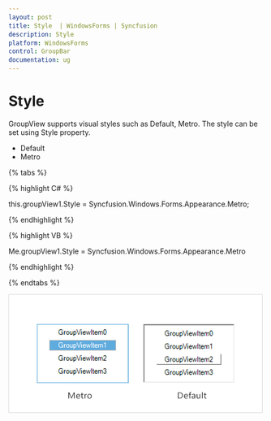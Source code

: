 ```yaml
---
layout: post
title: Style  | WindowsForms | Syncfusion
description: Style 
platform: WindowsForms
control: GroupBar
documentation: ug
---
```

# Style

GroupView supports visual styles such as Default, Metro. The style can be set using Style property.

* Default
* Metro

{% tabs %}

{% highlight C# %}  

this.groupView1.Style = Syncfusion.Windows.Forms.Appearance.Metro;

{% endhighlight %}



{% highlight VB %}

Me.groupView1.Style = Syncfusion.Windows.Forms.Appearance.Metro

{% endhighlight %}

{% endtabs %}

 ![](Overview_images/Overview_img45.png) 


